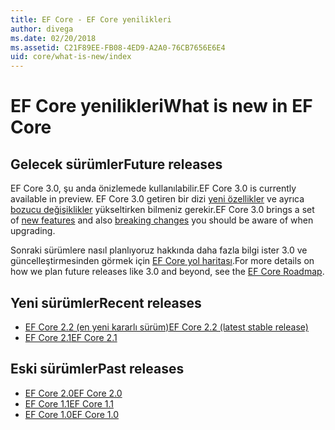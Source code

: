 ```yaml
---
title: EF Core - EF Core yenilikleri
author: divega
ms.date: 02/20/2018
ms.assetid: C21F89EE-FB08-4ED9-A2A0-76CB7656E6E4
uid: core/what-is-new/index
---
```


# <a name="what-is-new-in-ef-core"></a><span data-ttu-id="8f916-102">EF Core yenilikleri</span><span class="sxs-lookup"><span data-stu-id="8f916-102">What is new in EF Core</span></span>

## <a name="future-releases"></a><span data-ttu-id="8f916-103">Gelecek sürümler</span><span class="sxs-lookup"><span data-stu-id="8f916-103">Future releases</span></span>

<span data-ttu-id="8f916-104">EF Core 3.0, şu anda önizlemede kullanılabilir.</span><span class="sxs-lookup"><span data-stu-id="8f916-104">EF Core 3.0 is currently available in preview.</span></span> <span data-ttu-id="8f916-105">EF Core 3.0 getiren bir dizi [yeni özellikler](xref:core/what-is-new/ef-core-3.0/features) ve ayrıca [bozucu değişiklikler](xref:core/what-is-new/ef-core-3.0/breaking-changes) yükseltirken bilmeniz gerekir.</span><span class="sxs-lookup"><span data-stu-id="8f916-105">EF Core 3.0 brings a set of [new features](xref:core/what-is-new/ef-core-3.0/features) and also [breaking changes](xref:core/what-is-new/ef-core-3.0/breaking-changes) you should be aware of when upgrading.</span></span>

<span data-ttu-id="8f916-106">Sonraki sürümlere nasıl planlıyoruz hakkında daha fazla bilgi ister 3.0 ve güncelleştirmesinden görmek için [EF Core yol haritası](xref:core/what-is-new/roadmap).</span><span class="sxs-lookup"><span data-stu-id="8f916-106">For more details on how we plan future releases like 3.0 and beyond, see the [EF Core Roadmap](xref:core/what-is-new/roadmap).</span></span>

## <a name="recent-releases"></a><span data-ttu-id="8f916-107">Yeni sürümler</span><span class="sxs-lookup"><span data-stu-id="8f916-107">Recent releases</span></span>

- [<span data-ttu-id="8f916-108">EF Core 2.2 (en yeni kararlı sürüm)</span><span class="sxs-lookup"><span data-stu-id="8f916-108">EF Core 2.2 (latest stable release)</span></span>](xref:core/what-is-new/ef-core-2.2)
- [<span data-ttu-id="8f916-109">EF Core 2.1</span><span class="sxs-lookup"><span data-stu-id="8f916-109">EF Core 2.1</span></span>](xref:core/what-is-new/ef-core-2.1)

## <a name="past-releases"></a><span data-ttu-id="8f916-110">Eski sürümler</span><span class="sxs-lookup"><span data-stu-id="8f916-110">Past releases</span></span>

- [<span data-ttu-id="8f916-111">EF Core 2.0</span><span class="sxs-lookup"><span data-stu-id="8f916-111">EF Core 2.0</span></span>](xref:core/what-is-new/ef-core-2.0)
- [<span data-ttu-id="8f916-112">EF Core 1.1</span><span class="sxs-lookup"><span data-stu-id="8f916-112">EF Core 1.1</span></span>](xref:core/what-is-new/ef-core-1.1)
- [<span data-ttu-id="8f916-113">EF Core 1.0</span><span class="sxs-lookup"><span data-stu-id="8f916-113">EF Core 1.0</span></span>](xref:core/what-is-new/ef-core-1.0)
